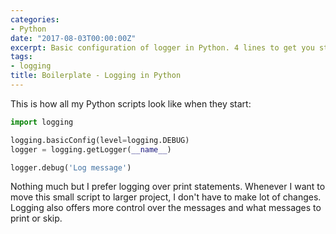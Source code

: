 ```yaml
---
categories:
- Python
date: "2017-08-03T00:00:00Z"
excerpt: Basic configuration of logger in Python. 4 lines to get you started
tags:
- logging
title: Boilerplate - Logging in Python
---
```

This is how all my Python scripts look like when they start:

```python
import logging

logging.basicConfig(level=logging.DEBUG)
logger = logging.getLogger(__name__)

logger.debug('Log message')
```

Nothing much but I prefer logging over print statements. Whenever I want to move this small script to larger project, I don't have to make lot of changes. Logging also offers more control over the messages and what messages to print or skip.
